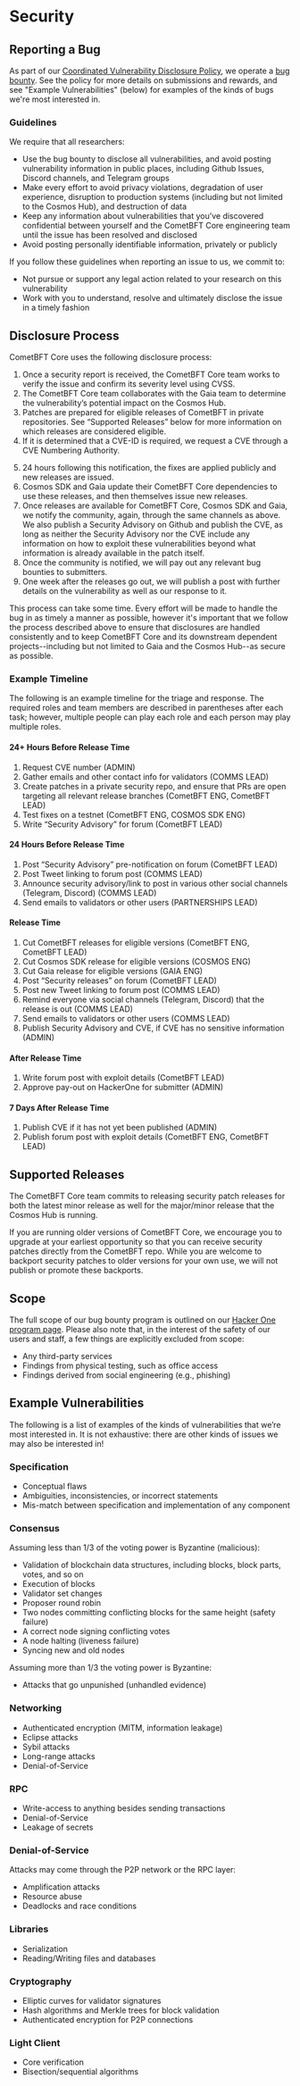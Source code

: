 # Security

## Reporting a Bug

As part of our [Coordinated Vulnerability Disclosure Policy](https://cometbft.com/security),
we operate a [bug bounty][hackerone]. See the policy for more
details on submissions and rewards, and see "Example Vulnerabilities" (below)
for examples of the kinds of bugs we're most interested in.

### Guidelines

We require that all researchers:

* Use the bug bounty to disclose all vulnerabilities, and avoid posting
  vulnerability information in public places, including Github Issues, Discord
  channels, and Telegram groups
* Make every effort to avoid privacy violations, degradation of user experience,
  disruption to production systems (including but not limited to the Cosmos
  Hub), and destruction of data
* Keep any information about vulnerabilities that you’ve discovered confidential
  between yourself and the CometBFT Core engineering team until the issue has
  been resolved and disclosed
* Avoid posting personally identifiable information, privately or publicly

If you follow these guidelines when reporting an issue to us, we commit to:

* Not pursue or support any legal action related to your research on this
  vulnerability
* Work with you to understand, resolve and ultimately disclose the issue in a
  timely fashion

## Disclosure Process

CometBFT Core uses the following disclosure process:

1. Once a security report is received, the CometBFT Core team works to verify
   the issue and confirm its severity level using CVSS.
2. The CometBFT Core team collaborates with the Gaia team to determine the
   vulnerability’s potential impact on the Cosmos Hub.
3. Patches are prepared for eligible releases of CometBFT in private
   repositories. See “Supported Releases” below for more information on which
   releases are considered eligible.
4. If it is determined that a CVE-ID is required, we request a CVE through a CVE
   Numbering Authority.
<!-- 5. We notify the community that a security release is coming, to give users time
   to prepare their systems for the update. Notifications can include forum
   posts, tweets, and emails to partners and validators, including emails sent
   to the [CometBFT Security Mailing List][tmsec-mailing]. -->
5. 24 hours following this notification, the fixes are applied publicly and new
   releases are issued.
6. Cosmos SDK and Gaia update their CometBFT Core dependencies to use these
   releases, and then themselves issue new releases.
7. Once releases are available for CometBFT Core, Cosmos SDK and Gaia, we
   notify the community, again, through the same channels as above. We also
   publish a Security Advisory on Github and publish the CVE, as long as neither
   the Security Advisory nor the CVE include any information on how to exploit
   these vulnerabilities beyond what information is already available in the
   patch itself.
8. Once the community is notified, we will pay out any relevant bug bounties to
   submitters.
9. One week after the releases go out, we will publish a post with further
    details on the vulnerability as well as our response to it.

This process can take some time. Every effort will be made to handle the bug in
as timely a manner as possible, however it's important that we follow the
process described above to ensure that disclosures are handled consistently and
to keep CometBFT Core and its downstream dependent projects--including but not
limited to Gaia and the Cosmos Hub--as secure as possible.

### Example Timeline

The following is an example timeline for the triage and response. The required
roles and team members are described in parentheses after each task; however,
multiple people can play each role and each person may play multiple roles.

#### 24+ Hours Before Release Time

1. Request CVE number (ADMIN)
2. Gather emails and other contact info for validators (COMMS LEAD)
3. Create patches in a private security repo, and ensure that PRs are open
   targeting all relevant release branches (CometBFT ENG, CometBFT LEAD)
4. Test fixes on a testnet  (CometBFT ENG, COSMOS SDK ENG)
5. Write “Security Advisory” for forum (CometBFT LEAD)

#### 24 Hours Before Release Time

1. Post “Security Advisory” pre-notification on forum (CometBFT LEAD)
2. Post Tweet linking to forum post (COMMS LEAD)
3. Announce security advisory/link to post in various other social channels
   (Telegram, Discord) (COMMS LEAD)
4. Send emails to validators or other users (PARTNERSHIPS LEAD)

#### Release Time

1. Cut CometBFT releases for eligible versions (CometBFT ENG, CometBFT
   LEAD)
2. Cut Cosmos SDK release for eligible versions (COSMOS ENG)
3. Cut Gaia release for eligible versions (GAIA ENG)
4. Post “Security releases” on forum (CometBFT LEAD)
5. Post new Tweet linking to forum post (COMMS LEAD)
6. Remind everyone via social channels (Telegram, Discord)  that the release is
   out (COMMS LEAD)
7. Send emails to validators or other users (COMMS LEAD)
8. Publish Security Advisory and CVE, if CVE has no sensitive information
   (ADMIN)

#### After Release Time

1. Write forum post with exploit details (CometBFT LEAD)
2. Approve pay-out on HackerOne for submitter (ADMIN)

#### 7 Days After Release Time

1. Publish CVE if it has not yet been published (ADMIN)
2. Publish forum post with exploit details (CometBFT ENG, CometBFT LEAD)

## Supported Releases

The CometBFT Core team commits to releasing security patch releases for both
the latest minor release as well for the major/minor release that the Cosmos Hub
is running.

If you are running older versions of CometBFT Core, we encourage you to
upgrade at your earliest opportunity so that you can receive security patches
directly from the CometBFT repo. While you are welcome to backport security
patches to older versions for your own use, we will not publish or promote these
backports.

## Scope

The full scope of our bug bounty program is outlined on our
[Hacker One program page][hackerone]. Please also note that, in the interest of
the safety of our users and staff, a few things are explicitly excluded from
scope:

* Any third-party services
* Findings from physical testing, such as office access
* Findings derived from social engineering (e.g., phishing)

## Example Vulnerabilities

The following is a list of examples of the kinds of vulnerabilities that we’re
most interested in. It is not exhaustive: there are other kinds of issues we may
also be interested in!

### Specification

* Conceptual flaws
* Ambiguities, inconsistencies, or incorrect statements
* Mis-match between specification and implementation of any component

### Consensus

Assuming less than 1/3 of the voting power is Byzantine (malicious):

* Validation of blockchain data structures, including blocks, block parts,
  votes, and so on
* Execution of blocks
* Validator set changes
* Proposer round robin
* Two nodes committing conflicting blocks for the same height (safety failure)
* A correct node signing conflicting votes
* A node halting (liveness failure)
* Syncing new and old nodes

Assuming more than 1/3 the voting power is Byzantine:

* Attacks that go unpunished (unhandled evidence)

### Networking

* Authenticated encryption (MITM, information leakage)
* Eclipse attacks
* Sybil attacks
* Long-range attacks
* Denial-of-Service

### RPC

* Write-access to anything besides sending transactions
* Denial-of-Service
* Leakage of secrets

### Denial-of-Service

Attacks may come through the P2P network or the RPC layer:

* Amplification attacks
* Resource abuse
* Deadlocks and race conditions

### Libraries

* Serialization
* Reading/Writing files and databases

### Cryptography

* Elliptic curves for validator signatures
* Hash algorithms and Merkle trees for block validation
* Authenticated encryption for P2P connections

### Light Client

* Core verification
* Bisection/sequential algorithms

[hackerone]: https://hackerone.com/cosmos
<!-- [tmsec-mailing]: https://berlin.us4.list-manage.com/subscribe?u=431b35421ff7edcc77df5df10&id=3fe93307bc -->
